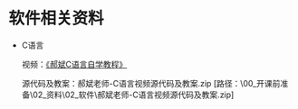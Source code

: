 # 软件相关资料

- C语言

	视频：[《郝斌C语言自学教程》](https://www.bilibili.com/video/BV1os411h77o)

	源代码及教案：郝斌老师-C语言视频源代码及教案.zip [路径：\00_开课前准备\02_资料\02_软件\郝斌老师-C语言视频源代码及教案.zip]

